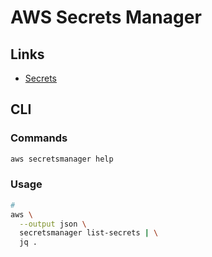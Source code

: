 # AWS Secrets Manager

## Links

- [Secrets](https://console.aws.amazon.com/secretsmanager/home?region=us-east-1#!/listSecrets)

## CLI

### Commands

```sh
aws secretsmanager help
```

### Usage

```sh
#
aws \
  --output json \
  secretsmanager list-secrets | \
  jq .
```
